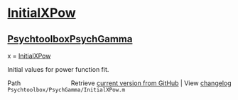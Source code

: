 # [InitialXPow](InitialXPow)
## [Psychtoolbox](Psychtoolbox)[PsychGamma](PsychGamma)

x = [InitialXPow](InitialXPow)  
  
Initial values for power function fit.  




<div class="code_header" style="text-align:right;">
  <span style="float:left;">Path&nbsp;&nbsp;</span> <span class="counter">Retrieve <a href=
  "https://raw.github.com/Psychtoolbox-3/Psychtoolbox-3/beta/Psychtoolbox/PsychGamma/InitialXPow.m">current version from GitHub</a> | View <a href=
  "https://github.com/Psychtoolbox-3/Psychtoolbox-3/commits/beta/Psychtoolbox/PsychGamma/InitialXPow.m">changelog</a></span>
</div>
<div class="code">
  <code>Psychtoolbox/PsychGamma/InitialXPow.m</code>
</div>

